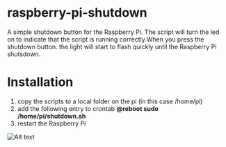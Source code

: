 raspberry-pi-shutdown
=====================

A simple shutdown button for the Raspberry Pi. The script will turn the led on to indicate that the script is running correctly.When you press the shutdown button. the light will start to flash quickly until the Raspberry Pi shutsdown.

Installation
============

1. copy the scripts to a local folder on the pi (in this case /home/pi)
2. add the following entry to crontab **@reboot sudo /home/pi/shutdown.sh**
3. restart the Raspberry Pi

![Alt text](https://cloud.githubusercontent.com/assets/8858414/5014109/10ff3d22-6a8b-11e4-8eb2-f2dbd0075e47.png "Circuit")
